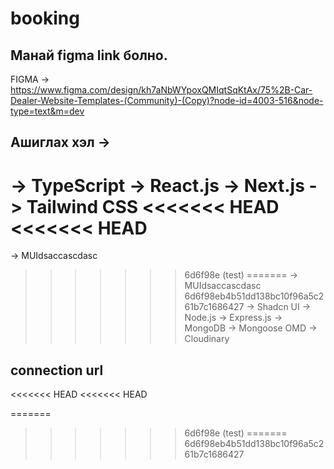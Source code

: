 # booking

## Манай figma link болно.

FIGMA -> https://www.figma.com/design/kh7aNbWYpoxQMIqtSqKtAx/75%2B-Car-Dealer-Website-Templates-(Community)-(Copy)?node-id=4003-516&node-type=text&m=dev

## Ашиглах хэл ->

-> TypeScript
-> React.js
-> Next.js
-> Tailwind CSS
<<<<<<< HEAD
<<<<<<< HEAD
=======
-> MUIdsaccascdasc
>>>>>>> 6d6f98e (test)
=======
-> MUIdsaccascdasc
>>>>>>> 6d6f98eb4b51dd138bc10f96a5c261b7c1686427
-> Shadcn UI
-> Node.js
-> Express.js
-> MongoDB
-> Mongoose OMD
-> Cloudinary

## connection url
<<<<<<< HEAD
<<<<<<< HEAD

<!-- MONGODB_CONNECT_URL = mongodb+srv://Lhagvaa0102:Lhagvaa.0102@leap0102.k0ghj.mongodb.net -->
=======
>>>>>>> 6d6f98e (test)
=======
>>>>>>> 6d6f98eb4b51dd138bc10f96a5c261b7c1686427
